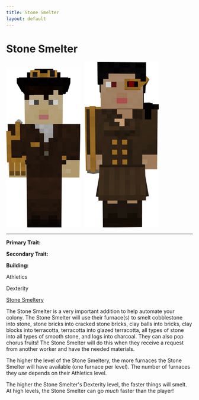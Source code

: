 ```yaml
---
title: Stone Smelter
layout: default
---
```

# Stone Smelter

<div class="infobox box text-center">
<img src="../../assets/images/workers/crafter_m.png" alt="Stone Smelter Male" />&nbsp;&nbsp;&nbsp;<img src="../../assets/images/workers/crafter_f.png" alt="Stone Smelter Female" />
<hr />
  <div class="row section-text text-left">
    <div class="col">
      <p><strong>Primary Trait:</strong></p>
      <p><strong>Secondary Trait:</strong></p>
      <p><strong>Building:</strong></p>
    </div>
    <div class="col">
      <p class="traitp">Athletics</p>
      <p class="traits">Dexterity</p>
      <p><a href="../buildings/stonesmeltery">Stone Smeltery</a></p>
    </div>
  </div>
</div>

The Stone Smelter is a very important addition to help automate your colony. The Stone Smelter will use their furnace(s) to smelt cobblestone into stone, stone bricks into cracked stone bricks, clay balls into bricks, clay blocks into terracotta, terracotta into glazed terracotta, all types of stone into all types of smooth stone, and logs into charcoal. They can also pop chorus fruits! The Stone Smelter will do this when they receive a request from another worker and have the needed materials.

The higher the level of the Stone Smeltery, the more furnaces the Stone Smelter will have available (one furnace per level). The number of furnaces they *use* depends on their Athletics level. 

The higher the Stone Smelter's Dexterity level, the faster things will smelt. At high levels, the Stone Smelter can go *much* faster than the player!
